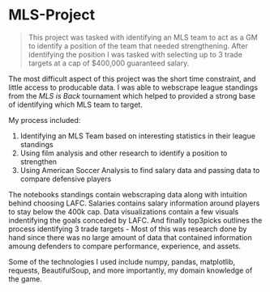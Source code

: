 # MLS-Project

> This project was tasked with identifying an MLS team to act as a GM to identify a position of the team that needed strengthening. After identifying the position I was tasked with selecting up to 3 trade targets at a cap of $400,000 guaranteed salary. 

The most difficult aspect of this project was the short time constraint, and little access to producable data. I was able to webscrape league standings from the *MLS is Back* tournament which helped to provided a strong base of identifying which MLS team to target. 

My process included:

1. Identifying an MLS Team based on interesting statistics in their league standings
2. Using film analysis and other research to identify a position to strengthen
3. Using American Soccer Analysis to find salary data and passing data to compare defensive players

The notebooks standings contain webscraping data along with intuition behind choosing LAFC. Salaries contains salary information around players to stay below the 400k cap. Data visualizations contain a few visuals indentifying the goals conceded by LAFC. And finally top3picks outlines the process identifying 3 trade targets - Most of this was research done by hand since there was no large amount of data that contained information amoung defenders to compare performance, experience, and assets. 

Some of the technologies I used include numpy, pandas, matplotlib, requests, BeautifulSoup, and more importantly, my domain knowledge of the game. 

